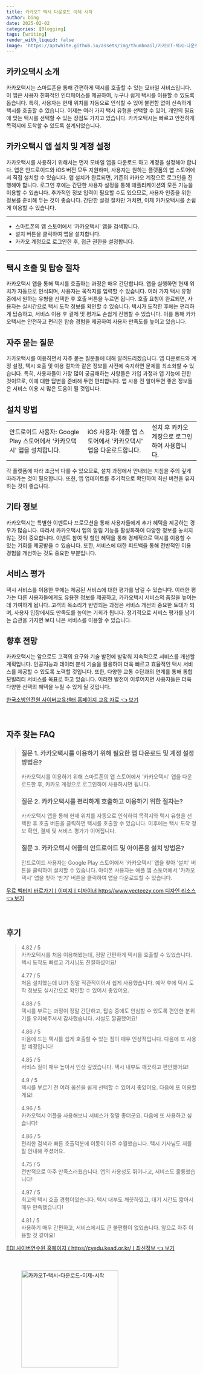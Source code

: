 ```yaml
---
title: 카카오T 택시 다운로드 이제 시작
author: bing
date: 2025-02-02
categories: [Blogging]
tags: [writing]
render_with_liquid: false
image: 'https://aptwhite.github.io/assets/img/thumbnail/카카오T-택시-다운로드-이제-시작.webp'
---
```



<h2 id='카카오택시_소개'>카카오택시 소개</h2>

<p>카카오택시는 스마트폰을 통해 간편하게 택시를 호출할 수 있는 모바일 서비스입니다. 이 앱은 사용자 친화적인 인터페이스를 제공하여, 누구나 쉽게 택시를 이용할 수 있도록 돕습니다. 특히, 사용자는 현재 위치를 자동으로 인식할 수 있어 불편함 없이 신속하게 택시를 호출할 수 있습니다. 이제는 여러 가지 택시 유형을 선택할 수 있어, 개인의 필요에 맞는 택시를 선택할 수 있는 장점도 가지고 있습니다. 카카오택시는 빠르고 안전하게 목적지에 도착할 수 있도록 설계되었습니다.</p>

<h2 id='카카오택시_앱_설치_및_계정_설정'>카카오택시 앱 설치 및 계정 설정</h2>

<p>카카오택시를 사용하기 위해서는 먼저 모바일 앱을 다운로드 하고 계정을 설정해야 합니다. 앱은 안드로이드와 iOS 버전 모두 지원하며, 사용자는 원하는 플랫폼의 앱 스토어에서 직접 설치할 수 있습니다. 앱 설치가 완료되면, 기존의 카카오 계정으로 로그인을 진행해야 합니다. 로그인 후에는 간단한 사용자 설정을 통해 애플리케이션의 모든 기능을 이용할 수 있습니다. 추가적인 정보 입력이 필요할 수도 있으므로, 사용자 인증을 위한 정보를 준비해 두는 것이 좋습니다. 간단한 설정 절차만 거치면, 이제 카카오택시를 손쉽게 이용할 수 있습니다.</p>

<hr />

<ul>
    <li>스마트폰의 앱 스토어에서 '카카오택시' 앱을 검색합니다.</li>
    <li>설치 버튼을 클릭하여 앱을 설치합니다.</li>
    <li>카카오 계정으로 로그인한 후, 접근 권한을 설정합니다.</li>
</ul>

<hr />

<h2 id='택시_호출_및_탑승_절차'>택시 호출 및 탑승 절차</h2>

<p>카카오택시 앱을 통해 택시를 호출하는 과정은 매우 간단합니다. 앱을 실행하면 현재 위치가 자동으로 인식되며, 사용자는 목적지를 입력할 수 있습니다. 여러 가지 택시 유형 중에서 원하는 유형을 선택한 후 호출 버튼을 누르면 됩니다. 호출 요청이 완료되면, 사용자는 실시간으로 택시 도착 정보를 확인할 수 있습니다. 택시가 도착한 후에는 편리하게 탑승하고, 서비스 이용 후 결제 및 평가도 손쉽게 진행할 수 있습니다. 이를 통해 카카오택시는 안전하고 편리한 탑승 경험을 제공하여 사용자 만족도를 높이고 있습니다.</p>

<h2 id='자주_묻는_질문'>자주 묻는 질문</h2>

<p>카카오택시를 이용하면서 자주 묻는 질문들에 대해 알려드리겠습니다. 앱 다운로드와 계정 설정, 택시 호출 및 이용 절차와 같은 정보를 사전에 숙지하면 문제를 최소화할 수 있습니다. 특히, 사용자들이 가장 많이 궁금해하는 사항들은 가입 과정과 앱 기능에 관한 것이므로, 이에 대한 답변을 준비해 두면 편리합니다. 앱 사용 전 알아두면 좋은 정보들은 서비스 이용 시 많은 도움이 될 것입니다.</p>

<h2 id='설치_방법'>설치 방법</h2>

<table>
    <tr>
        <td>안드로이드 사용자: Google Play 스토어에서 '카카오택시' 앱을 설치합니다.</td>
        <td>iOS 사용자: 애플 앱 스토어에서 '카카오택시' 앱을 다운로드합니다.</td>
        <td>설치 후 카카오 계정으로 로그인하여 사용합니다.</td>
    </tr>
</table>

<p>각 플랫폼에 따라 조금씩 다를 수 있으므로, 설치 과정에서 안내되는 지침을 주의 깊게 따라가는 것이 필요합니다. 또한, 앱 업데이트를 주기적으로 확인하여 최신 버전을 유지하는 것이 좋습니다.</p>

<h2 id='기타_정보'>기타 정보</h2>

<p>카카오택시는 특별한 이벤트나 프로모션을 통해 사용자들에게 추가 혜택을 제공하는 경우가 많습니다. 따라서 카카오택시 앱의 알림 기능을 활성화하여 다양한 정보를 놓치지 않는 것이 중요합니다. 이벤트 참여 및 할인 혜택을 통해 경제적으로 택시를 이용할 수 있는 기회를 제공받을 수 있습니다. 또한, 서비스에 대한 피드백을 통해 전반적인 이용 경험을 개선하는 것도 중요한 부분입니다.</p>

<h2 id='서비스_평가'>서비스 평가</h2>

<p>택시 서비스를 이용한 후에는 제공된 서비스에 대한 평가를 남길 수 있습니다. 이러한 평가는 다른 사용자들에게도 유용한 정보를 제공하고, 카카오택시 서비스의 품질을 높이는 데 기여하게 됩니다. 고객의 목소리가 반영되는 과정은 서비스 개선의 중요한 토대가 되며, 사용자 입장에서도 만족도를 높이는 기회가 됩니다. 정기적으로 서비스 평가를 남기는 습관을 가지면 보다 나은 서비스를 이용할 수 있습니다.</p>

<h2 id='향후_전망'>향후 전망</h2>

<p>카카오택시는 앞으로도 고객의 요구와 기술 발전에 발맞춰 지속적으로 서비스를 개선할 계획입니다. 인공지능과 데이터 분석 기술을 활용하여 더욱 빠르고 효율적인 택시 서비스를 제공할 수 있도록 노력할 것입니다. 또한, 다양한 교통 수단과의 연계를 통해 통합 모빌리티 서비스를 목표로 하고 있습니다. 이러한 발전이 이루어지면 사용자들은 더욱 다양한 선택의 혜택을 누릴 수 있게 될 것입니다.</p>


<p><a class="click-button" title="한국소방안전원 사이버교육센터 홈페이지 교육 자료" href="https://aptwhite.github.io/posts/%ED%95%9C%EA%B5%AD%EC%86%8C%EB%B0%A9%EC%95%88%EC%A0%84%EC%9B%90-%EC%82%AC%EC%9D%B4%EB%B2%84%EA%B5%90%EC%9C%A1%EC%84%BC%ED%84%B0-%ED%99%88%ED%8E%98%EC%9D%B4%EC%A7%80-%EA%B5%90%EC%9C%A1-%EC%9E%90%EB%A3%8C/" rel="dofollow">한국소방안전원 사이버교육센터 홈페이지 교육 자료 👈 보기</a></p><br>
<h2 id='자주_찾는_FAQ'>자주 찾는 FAQ</h2>
<div itemscope="" itemtype="https://schema.org/FAQPage">
<blockquote>
<div itemscope="" itemprop="mainEntity" itemtype="https://schema.org/Question">
<h3 itemprop="name">질문 1. 카카오택시를 이용하기 위해 필요한 앱 다운로드 및 계정 설정 방법은?</h3>
<div itemscope="" itemprop="acceptedAnswer" itemtype="https://schema.org/Answer">
<span itemprop="text">
<p>카카오택시를 이용하기 위해 스마트폰의 앱 스토어에서 '카카오택시' 앱을 다운로드한 후, 카카오 계정으로 로그인하여 사용하시면 됩니다.</p>
</span>
</div>
</div>
<div itemscope="" itemprop="mainEntity" itemtype="https://schema.org/Question">
<h3 itemprop="name">질문 2. 카카오택시를 편리하게 호출하고 이용하기 위한 절차는?</h3>
<div itemscope="" itemprop="acceptedAnswer" itemtype="https://schema.org/Answer">
<span itemprop="text">
<p>카카오택시 앱을 통해 현재 위치를 자동으로 인식하여 목적지와 택시 유형을 선택한 후 호출 버튼을 클릭하면 택시를 호출할 수 있습니다. 이후에는 택시 도착 정보 확인, 결제 및 서비스 평가가 이어집니다.</p>
</span>
</div>
</div>
<div itemscope="" itemprop="mainEntity" itemtype="https://schema.org/Question">
<h3 itemprop="name">질문 3. 카카오택시 어플의 안드로이드 및 아이폰용 설치 방법은?</h3>
<div itemscope="" itemprop="acceptedAnswer" itemtype="https://schema.org/Answer">
<span itemprop="text">
<p>안드로이드 사용자는 Google Play 스토어에서 '카카오택시' 앱을 찾아 '설치' 버튼을 클릭하여 설치할 수 있습니다. 아이폰 사용자는 애플 앱 스토어에서 '카카오택시' 앱을 찾아 '받기' 버튼을 클릭하여 앱을 다운로드할 수 있습니다.</p>
</span>
</div>
</div>
</blockquote>
</div>
<p><a class="click-button" title="무료 벡터지 바로가기ㅣ이미지ㅣ디자이너 https//www.vecteezy.com 디자인 리소스" href="https://aptwhite.github.io/posts/%EB%AC%B4%EB%A3%8C-%EB%B2%A1%ED%84%B0%EC%A7%80-%EB%B0%94%EB%A1%9C%EA%B0%80%EA%B8%B0%E3%85%A3%EC%9D%B4%EB%AF%B8%EC%A7%80%E3%85%A3%EB%94%94%EC%9E%90%EC%9D%B4%EB%84%88-httpswww.vecteezy.com-%EB%94%94%EC%9E%90%EC%9D%B8-%EB%A6%AC%EC%86%8C%EC%8A%A4/" rel="dofollow">무료 벡터지 바로가기ㅣ이미지ㅣ디자이너 https//www.vecteezy.com 디자인 리소스 👈 보기</a></p><br>
<h2 id='후기'>후기</h2>
<div itemscope itemtype="https://schema.org/Product">
  <blockquote>
  <div itemprop="review" itemscope itemtype="https://schema.org/Review">
      <div itemprop="reviewRating" itemscope itemtype="https://schema.org/Rating"> <span itemprop="ratingValue">4.82</span> / <span itemprop="bestRating">5</span> </div>
      <span itemprop="reviewBody">카카오택시를 처음 이용해봤는데, 정말 간편하게 택시를 호출할 수 있었습니다. 택시 도착도 빠르고 기사님도 친절하셨어요!</span>
  </div>
  <br>
  <div itemprop="review" itemscope itemtype="https://schema.org/Review">
      <div itemprop="reviewRating" itemscope itemtype="https://schema.org/Rating"> <span itemprop="ratingValue">4.77</span> / <span itemprop="bestRating">5</span> </div>
      <span itemprop="reviewBody">처음 설치했는데 UI가 정말 직관적이어서 쉽게 사용했습니다. 예약 후에 택시 도착 정보도 실시간으로 확인할 수 있어서 좋았어요.</span>
  </div>
  <br>
  <div itemprop="review" itemscope itemtype="https://schema.org/Review">
      <div itemprop="reviewRating" itemscope itemtype="https://schema.org/Rating"> <span itemprop="ratingValue">4.88</span> / <span itemprop="bestRating">5</span> </div>
      <span itemprop="reviewBody">택시를 부르는 과정이 정말 간단하고, 탑승 중에도 안심할 수 있도록 편안한 분위기를 유지해주셔서 감사했습니다. 시설도 깔끔했어요!</span>
  </div>
  <br>
  <div itemprop="review" itemscope itemtype="https://schema.org/Review">
      <div itemprop="reviewRating" itemscope itemtype="https://schema.org/Rating"> <span itemprop="ratingValue">4.86</span> / <span itemprop="bestRating">5</span> </div>
      <span itemprop="reviewBody">마음에 드는 택시를 쉽게 호출할 수 있는 점이 매우 인상적입니다. 다음에 또 사용할 예정입니다!</span>
  </div>
  <br>
  <div itemprop="review" itemscope itemtype="https://schema.org/Review">
      <div itemprop="reviewRating" itemscope itemtype="https://schema.org/Rating"> <span itemprop="ratingValue">4.85</span> / <span itemprop="bestRating">5</span> </div>
      <span itemprop="reviewBody">서비스 질이 매우 높아서 인상 깊었습니다. 택시 내부도 깨끗하고 편안했어요!</span>
  </div>
  <br>
  <div itemprop="review" itemscope itemtype="https://schema.org/Review">
      <div itemprop="reviewRating" itemscope itemtype="https://schema.org/Rating"> <span itemprop="ratingValue">4.9</span> / <span itemprop="bestRating">5</span> </div>
      <span itemprop="reviewBody">택시를 부르기 전 여러 옵션을 쉽게 선택할 수 있어서 좋았어요. 다음에 또 이용할게요!</span>
  </div>
  <br>
  <div itemprop="review" itemscope itemtype="https://schema.org/Review">
      <div itemprop="reviewRating" itemscope itemtype="https://schema.org/Rating"> <span itemprop="ratingValue">4.96</span> / <span itemprop="bestRating">5</span> </div>
      <span itemprop="reviewBody">카카오택시 어플을 사용해보니 서비스가 정말 좋더군요. 다음에 또 사용하고 싶습니다!</span>
  </div>
  <br>
  <div itemprop="review" itemscope itemtype="https://schema.org/Review">
      <div itemprop="reviewRating" itemscope itemtype="https://schema.org/Rating"> <span itemprop="ratingValue">4.86</span> / <span itemprop="bestRating">5</span> </div>
      <span itemprop="reviewBody">편리한 검색과 빠른 호출덕분에 이동이 아주 수월했습니다. 택시 기사님도 저를 잘 안내해 주셨어요.</span>
  </div>
  <br>
  <div itemprop="review" itemscope itemtype="https://schema.org/Review">
      <div itemprop="reviewRating" itemscope itemtype="https://schema.org/Rating"> <span itemprop="ratingValue">4.75</span> / <span itemprop="bestRating">5</span> </div>
      <span itemprop="reviewBody">전반적으로 아주 만족스러웠습니다. 앱의 사용성도 뛰어나고, 서비스도 훌륭했습니다!</span>
  </div>
  <br>
  <div itemprop="review" itemscope itemtype="https://schema.org/Review">
      <div itemprop="reviewRating" itemscope itemtype="https://schema.org/Rating"> <span itemprop="ratingValue">4.97</span> / <span itemprop="bestRating">5</span> </div>
      <span itemprop="reviewBody">최고의 택시 호출 경험이었습니다. 택시 내부도 깨끗하였고, 대기 시간도 짧아서 매우 만족했습니다!</span>
  </div>
  <br>
  <div itemprop="review" itemscope itemtype="https://schema.org/Review">
      <div itemprop="reviewRating" itemscope itemtype="https://schema.org/Rating"> <span itemprop="ratingValue">4.81</span> / <span itemprop="bestRating">5</span> </div>
      <span itemprop="reviewBody">사용하기 매우 간편하고, 서비스에서도 큰 불편함이 없었습니다. 앞으로 자주 이용할 것 같아요!</span>
  </div>
  </blockquote>
</div>
<p><a class="click-button" title="EDI 사이버연수원 홈페이지 ( https//cyedu.kead.or.kr/ ) 최신정보" href="https://aptwhite.github.io/posts/EDI-%EC%82%AC%EC%9D%B4%EB%B2%84%EC%97%B0%EC%88%98%EC%9B%90-%ED%99%88%ED%8E%98%EC%9D%B4%EC%A7%80-(-httpscyedu.kead.or.kr-)-%EC%B5%9C%EC%8B%A0%EC%A0%95%EB%B3%B4/" rel="dofollow">EDI 사이버연수원 홈페이지 ( https//cyedu.kead.or.kr/ ) 최신정보 👈 보기</a></p><br>
<figure class="image"><img src="https://aptwhite.github.io/assets/img/thumbnail/카카오T-택시-다운로드-이제-시작.webp" alt="카카오T-택시-다운로드-이제-시작" width="256" height="256"></figure>